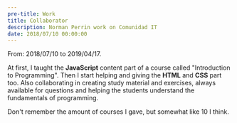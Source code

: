 ```yaml
---
pre-title: Work
title: Collaborator
description: Norman Perrin work on Comunidad IT
date: 2018/07/10 00:00:00
---
```


From: 2018/07/10 to 2019/04/17.

At first, I taught the **JavaScript** content part of a course called "Introduction to Programming". Then I start helping and giving the **HTML** and **CSS** part too. Also collaborating in creating study material and exercises, always available for questions and helping the students understand the fundamentals of programming.

Don't remember the amount of courses I gave, but somewhat like 10 I think.
